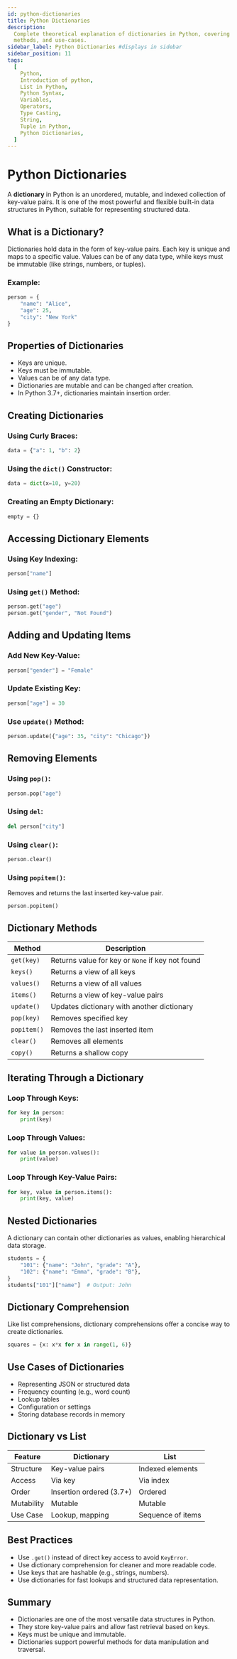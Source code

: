 ```yaml
---
id: python-dictionaries
title: Python Dictionaries
description:
  Complete theoretical explanation of dictionaries in Python, covering creation, modification,
  methods, and use-cases.
sidebar_label: Python Dictionaries #displays in sidebar
sidebar_position: 11
tags:
  [
    Python,
    Introduction of python,
    List in Python,
    Python Syntax,
    Variables,
    Operators,
    Type Casting,
    String,
    Tuple in Python,
    Python Dictionaries,
  ]
---
```


# Python Dictionaries

A **dictionary** in Python is an unordered, mutable, and indexed collection of key-value pairs. It
is one of the most powerful and flexible built-in data structures in Python, suitable for
representing structured data.

## What is a Dictionary?

Dictionaries hold data in the form of key-value pairs. Each key is unique and maps to a specific
value. Values can be of any data type, while keys must be immutable (like strings, numbers, or
tuples).

### Example:

```python
person = {
    "name": "Alice",
    "age": 25,
    "city": "New York"
}
```

## Properties of Dictionaries

- Keys are unique.
- Keys must be immutable.
- Values can be of any data type.
- Dictionaries are mutable and can be changed after creation.
- In Python 3.7+, dictionaries maintain insertion order.

## Creating Dictionaries

### Using Curly Braces:

```python
data = {"a": 1, "b": 2}
```

### Using the `dict()` Constructor:

```python
data = dict(x=10, y=20)
```

### Creating an Empty Dictionary:

```python
empty = {}
```

## Accessing Dictionary Elements

### Using Key Indexing:

```python
person["name"]
```

### Using `get()` Method:

```python
person.get("age")
person.get("gender", "Not Found")
```

## Adding and Updating Items

### Add New Key-Value:

```python
person["gender"] = "Female"
```

### Update Existing Key:

```python
person["age"] = 30
```

### Use `update()` Method:

```python
person.update({"age": 35, "city": "Chicago"})
```

## Removing Elements

### Using `pop()`:

```python
person.pop("age")
```

### Using `del`:

```python
del person["city"]
```

### Using `clear()`:

```python
person.clear()
```

### Using `popitem()`:

Removes and returns the last inserted key-value pair.

```python
person.popitem()
```

## Dictionary Methods

| Method      | Description                                      |
| ----------- | ------------------------------------------------ |
| `get(key)`  | Returns value for key or `None` if key not found |
| `keys()`    | Returns a view of all keys                       |
| `values()`  | Returns a view of all values                     |
| `items()`   | Returns a view of key-value pairs                |
| `update()`  | Updates dictionary with another dictionary       |
| `pop(key)`  | Removes specified key                            |
| `popitem()` | Removes the last inserted item                   |
| `clear()`   | Removes all elements                             |
| `copy()`    | Returns a shallow copy                           |

## Iterating Through a Dictionary

### Loop Through Keys:

```python
for key in person:
    print(key)
```

### Loop Through Values:

```python
for value in person.values():
    print(value)
```

### Loop Through Key-Value Pairs:

```python
for key, value in person.items():
    print(key, value)
```

## Nested Dictionaries

A dictionary can contain other dictionaries as values, enabling hierarchical data storage.

```python
students = {
    "101": {"name": "John", "grade": "A"},
    "102": {"name": "Emma", "grade": "B"},
}
students["101"]["name"]  # Output: John
```

## Dictionary Comprehension

Like list comprehensions, dictionary comprehensions offer a concise way to create dictionaries.

```python
squares = {x: x*x for x in range(1, 6)}
```

## Use Cases of Dictionaries

- Representing JSON or structured data
- Frequency counting (e.g., word count)
- Lookup tables
- Configuration or settings
- Storing database records in memory

## Dictionary vs List

| Feature    | Dictionary               | List              |
| ---------- | ------------------------ | ----------------- |
| Structure  | Key-value pairs          | Indexed elements  |
| Access     | Via key                  | Via index         |
| Order      | Insertion ordered (3.7+) | Ordered           |
| Mutability | Mutable                  | Mutable           |
| Use Case   | Lookup, mapping          | Sequence of items |

## Best Practices

- Use `.get()` instead of direct key access to avoid `KeyError`.
- Use dictionary comprehension for cleaner and more readable code.
- Use keys that are hashable (e.g., strings, numbers).
- Use dictionaries for fast lookups and structured data representation.

## Summary

- Dictionaries are one of the most versatile data structures in Python.
- They store key-value pairs and allow fast retrieval based on keys.
- Keys must be unique and immutable.
- Dictionaries support powerful methods for data manipulation and traversal.
